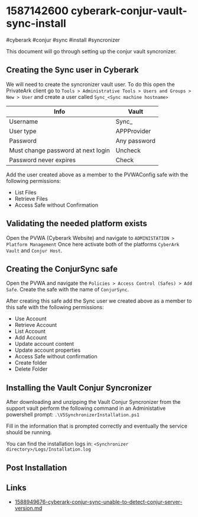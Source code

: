 # 1587142600 cyberark-conjur-vault-sync-install
#cyberark #conjur #sync #install #syncronizer

This document will go through setting up the conjur vault syncronizer.

## Creating the Sync user in Cyberark
We will need to create the syncronizer vault user. To do this open the PrivateArk client go to `Tools > Administrative Tools > Users and Groups > New > User` and create a user called `Sync_<Sync machine hostname>` 

| Info | Vault |
| ---- | ----- |
| Username | Sync_<Sync machine hostname> |
| User type | APPProvider |
| Password | Any password |
| Must change password at next login | Uncheck|
| Password never expires | Check |

Add the user created above as a member to the PVWAConfig safe with the following permissions:
* List Files
* Retrieve Files
* Access Safe without Confirmation

## Validating the needed platform exists
Open the PVWA (Cyberark Website) and navigate to `ADMINISTATION > Platform Management`
Once here activate both of the platforms `CyberArk Vault` and `Conjur Host`.

## Creating the ConjurSync safe
Open the PVWA and navigate the `Policies > Access Control (Safes) > Add Safe`. Create the safe with the name of `ConjurSync`.

After creating this safe add the Sync user we created above as a member to this safe with the following permissions:
* Use Account
* Retrieve Account
* List Account
* Add Account
* Update account content
* Update account properties
* Access Safe without confirmation
* Create folder
* Delete Folder

## Installing the Vault Conjur Syncronizer
After downloading and unzipping the Vault Conjur Syncronizer from the support vault perform the following command in an Administative powershell prompt:
`.\V5SynchronizerInstallation.ps1`

Fill in the information that is prompted correctly and eventually the service should be running.

You can find the installation logs in:
`<Synchronizer directory>/Logs/Installation.log`

## Post Installation





## Links
- [1588949676-cyberark-conjur-sync-unable-to-detect-conjur-server-version.md](1588949676-cyberark-conjur-sync-unable-to-detect-conjur-server-version.md)
